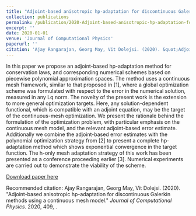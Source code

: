 ```yaml
---
title: "Adjoint-based anisotropic hp-adaptation for discontinuous Galerkin methods using a continuous mesh model"
collection: publications
permalink: /publication/2020-Adjoint-based-anisotropic-hp-adaptation-for-discontinuous-Galerkin-methods-using-a-continuous-mesh-model
excerpt: ''
date: 2020-01-01
venue: 'Journal of Computational Physics'
paperurl: ''
citation: 'Ajay Rangarajan, Georg May, Vit Dolejsi. (2020). &quot;Adjoint-based anisotropic hp-adaptation for discontinuous Galerkin methods using a continuous mesh model.&quot; <i>Journal of Computational Physics</i>. 2020, 409, .'
---
```

In this paper we propose an adjoint-based hp-adaptation method for conservation laws, and corresponding numerical schemes based on piecewise polynomial approximation spaces. The method uses a continuous mesh framework, similar to that proposed in [1], where a global optimization scheme was formulated with respect to the error in the numerical solution, measured in any Lq norm. The novelty of the present work is the extension to more general optimization targets. Here, any solution-dependent functional, which is compatible with an adjoint equation, may be the target of the continuous-mesh optimization. We present the rationale behind the formulation of the optimization problem, with particular emphasis on the continuous mesh model, and the relevant adjoint-based error estimate. Additionally we combine the adjoint-based error estimates with the polynomial optimization strategy from [2] to present a complete hp-adaptation method which shows exponential convergence in the target function. The h-only mesh adaptation strategy of this work has been presented as a conference proceeding earlier [3]. Numerical experiments are carried out to demonstrate the viability of the scheme.

[Download paper here](https://www.sciencedirect.com/science/article/pii/S0021999120300954)

Recommended citation: Ajay Rangarajan, Georg May, Vit Dolejsi. (2020). &quot;Adjoint-based anisotropic hp-adaptation for discontinuous Galerkin methods using a continuous mesh model.&quot; <i>Journal of Computational Physics</i>. 2020, 409, .